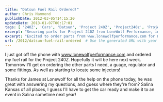 ```yaml
---
title: "Datsun Fuel Rail Ordered!"
author: Chris Hammond
publishDate: 2012-03-05T14:15:20
updateDate: 2013-01-07T00:17:01
tags: [ '240Z', 'Cars', 'Datsun', 'Project 240Z', 'Project240z', 'Project240Zcom' ]
excerpt: "Securing parts for Project 240Z from LoneWolf Performance, including a fuel rail. Appreciating great customer service and anticipating a future event in Salina, Kansas."
excerpt: "Excited to order parts from www.lonewolfperformance.com for my Project 240Z. James was helpful on the phone, and they're based in Salina, Kansas!"
url: /2012/datsun-fuel-rail-ordered  # Use the generated URL with year
---
```

<p>I just got off the phone with <a href="https://www.lonewolfperformance.com">www.lonewolfperformance.com</a> and ordered my fuel rail for the Project 240Z. Hopefully it will be here next week. Tomorrow I'll get on ordering the other parts I need, a guage, regulator and some fittings. As well as starting to locate some injectors!</p> <p>Thanks for James at Lonewolf for all the help on the phone today, he was great with answering my questions, and guess where they're from? Salina Kansas of all places, I guess I'll have to get the car ready and make it to an event in Salina sometime next year!</p>

